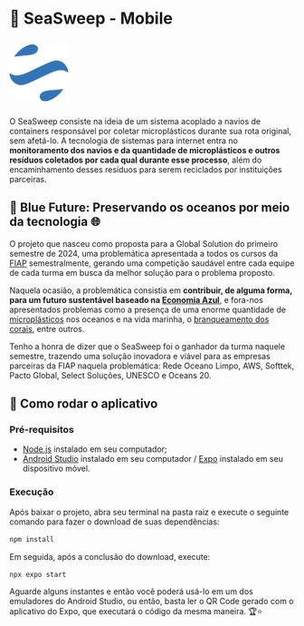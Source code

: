 # :ocean: SeaSweep - Mobile

<img
  src="./assets/images/icon.png"
  style="height: 100px; margin: 10px 0"
/>

O SeaSweep consiste na ideia de um sistema acoplado a navios de containers responsável por coletar microplásticos durante sua rota original, sem afetá-lo. A tecnologia de sistemas para internet entra no **monitoramento dos navios e da quantidade de microplásticos e outros resíduos coletados por cada qual durante esse processo**, além do encaminhamento desses resíduos para serem reciclados por instituições parceiras.

## :blue_heart: Blue Future: Preservando os oceanos por meio da tecnologia :globe_with_meridians:

O projeto que nasceu como proposta para a Global Solution do primeiro semestre de 2024, uma problemática apresentada a todos os cursos da [FIAP](https://www.fiap.com.br/) semestralmente, gerando uma competição saudável entre cada equipe de cada turma em busca da melhor solução para o problema proposto. 

Naquela ocasião, a problemática consistia em **contribuir, de alguma forma, para um futuro sustentável baseado na [Economia Azul](https://pt.wikipedia.org/wiki/Economia_azul)**, e fora-nos apresentados problemas como a presença de uma enorme quantidade de [microplásticos](https://parajovens.unesp.br/microplasticos-pequenas-particulas-grande-ameaca/) nos oceanos e na vida marinha, o [branqueamento dos corais](https://brasilescola.uol.com.br/biologia/branqueamento-corais.htm), entre outros.

Tenho a honra de dizer que o SeaSweep foi o ganhador da turma naquele semestre, trazendo uma solução inovadora e viável para as empresas parceiras da FIAP naquela problemática: Rede Oceano Limpo, AWS, Softtek, Pacto Global, Select Soluções, UNESCO e Oceans 20.

## :iphone: Como rodar o aplicativo

### Pré-requisitos

- [Node.js](https://nodejs.org/) instalado em seu computador;
- [Android Studio](https://developer.android.com/studio) instalado em seu computador / [Expo](https://play.google.com/store/apps/details?id=host.exp.exponent) instalado em seu dispositivo móvel.

### Execução

Após baixar o projeto, abra seu terminal na pasta raiz e execute o seguinte comando para fazer o download de suas dependências:

```bash
npm install
```

Em seguida, após a conclusão do download, execute:

```bash
npx expo start
```

Aguarde alguns instantes e então você poderá usá-lo em um dos emuladores do Android Studio, ou então, basta ler o QR Code gerado com o aplicativo do Expo, que executará o código da mesma maneira. :trophy::star: 
